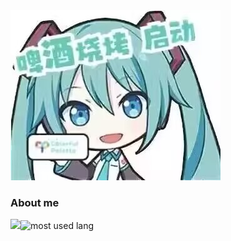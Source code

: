 <img src="https://github.com/robert1chi/robert1chi/blob/main/pjsk.JPG" />

### About me
<img src="https://github-readme-stats.vercel.app/api?username=robert1chi&layout=compact&theme=calm&hide_border=true&hide=issues&show_icons=true" height="165"/><img alt="most used lang" src="https://github-readme-stats.vercel.app/api/top-langs/?username=robert1chi&layout=compact&theme=calm&hide_border=true&langs_count=6&exclude_repo=bspart,uooc-plz-dont-pause&card_width=323"/>

<!--
**robert1chi/robert1chi** is a ✨ _special_ ✨ repository because its `README.md` (this file) appears on your GitHub profile.

Here are some ideas to get you started:

- 🔭 I’m currently working on ...
- 🌱 I’m currently learning ...
- 👯 I’m looking to collaborate on ...
- 🤔 I’m looking for help with ...
- 💬 Ask me about ...
- 📫 How to reach me: ...
- 😄 Pronouns: ...
- ⚡ Fun fact: ...
-->
